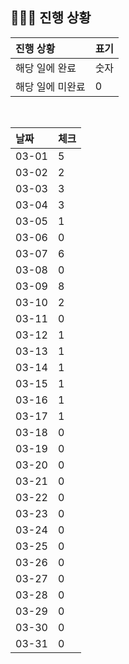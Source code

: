## 🧑🏻‍💻 진행 상황

| 진행 상황            | 표기  |
|:-----------------|:----|
| 해당 일에 완료      | 숫자   |
| 해당 일에 미완료    | 0   |



<br>

| 날짜  | 체크 |
|:------|:----|
| 03-01 | 5 |
| 03-02 | 2 |
| 03-03 | 3 |
| 03-04 | 3 |
| 03-05 | 1 |
| 03-06 | 0 |
| 03-07 | 6 |
| 03-08 | 0 |
| 03-09 | 8 |
| 03-10 | 2 |
| 03-11 | 0 |
| 03-12 | 1 |
| 03-13 | 1 |
| 03-14 | 1 |
| 03-15 | 1 |
| 03-16 | 1 |
| 03-17 | 1 |
| 03-18 | 0 |
| 03-19 | 0 |
| 03-20 | 0 |
| 03-21 | 0 |
| 03-22 | 0 |
| 03-23 | 0 |
| 03-24 | 0 |
| 03-25 | 0 |
| 03-26 | 0 |
| 03-27 | 0 |
| 03-28 | 0 |
| 03-29 | 0 |
| 03-30 | 0 |
| 03-31 | 0 |
